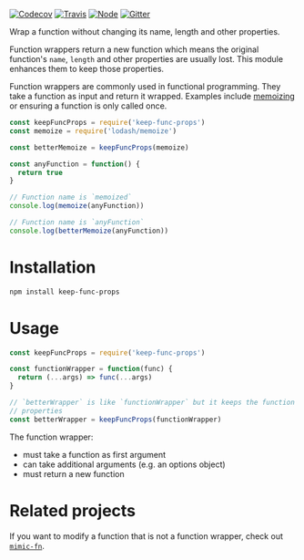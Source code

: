 [![Codecov](https://img.shields.io/codecov/c/github/ehmicky/keep-func-props.svg?label=tested&logo=codecov)](https://codecov.io/gh/ehmicky/keep-func-props) [![Travis](https://img.shields.io/badge/cross-platform-4cc61e.svg?logo=travis)](https://travis-ci.org/ehmicky/keep-func-props) [![Node](https://img.shields.io/node/v/keep-func-props.svg?logo=node.js)](https://www.npmjs.com/package/keep-func-props) [![Gitter](https://img.shields.io/gitter/room/ehmicky/keep-func-props.svg?logo=gitter)](https://gitter.im/ehmicky/keep-func-props)

Wrap a function without changing its name, length and other properties.

Function wrappers return a new function which means the original
function's `name`, `length` and other properties are usually lost. This module
enhances them to keep those properties.

Function wrappers are commonly used in functional programming. They take a
function as input and return it wrapped. Examples include
[memoizing](https://github.com/planttheidea/moize) or ensuring a function is
only called once.

<!-- eslint-disable import/no-extraneous-dependencies, import/no-internal-modules, node/no-extraneous-require -->

```js
const keepFuncProps = require('keep-func-props')
const memoize = require('lodash/memoize')

const betterMemoize = keepFuncProps(memoize)

const anyFunction = function() {
  return true
}

// Function name is `memoized`
console.log(memoize(anyFunction))

// Function name is `anyFunction`
console.log(betterMemoize(anyFunction))
```

# Installation

```bash
npm install keep-func-props
```

# Usage

```js
const keepFuncProps = require('keep-func-props')

const functionWrapper = function(func) {
  return (...args) => func(...args)
}

// `betterWrapper` is like `functionWrapper` but it keeps the function
// properties
const betterWrapper = keepFuncProps(functionWrapper)
```

The function wrapper:

- must take a function as first argument
- can take additional arguments (e.g. an options object)
- must return a new function

# Related projects

If you want to modify a function that is not a function wrapper, check out
[`mimic-fn`](https://github.com/sindresorhus/mimic-fn).
